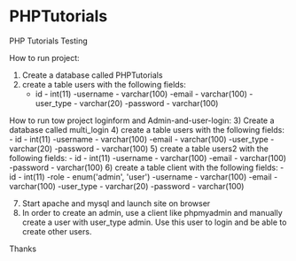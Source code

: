 # PHPTutorials
PHP Tutorials Testing


How to run project:
1) Create a database called PHPTutorials
2) create a table users with the following fields:
	- id - int(11)
	-username - varchar(100)
	-email - varchar(100)
	-user_type - varchar(20)
	-password - varchar(100)

How to run tow  project loginform and Admin-and-user-login:
3) Create a database called multi_login
4) create a table users  with the following fields:
	- id - int(11)
	-username - varchar(100)
	-email - varchar(100)
	-user_type - varchar(20)
	-password - varchar(100)
5) create a table users2  with the following fields:
	- id - int(11)
	-username - varchar(100)
	-email - varchar(100)
	-password - varchar(100)
6) create a table client with the following fields:
	- id - int(11)
	-role - enum('admin', 'user')
	-username - varchar(100)
	-email - varchar(100)
	-user_type - varchar(20)
	-password - varchar(100)

7) Start apache and mysql and launch site on browser
8) In order to create an admin, use a client like phpmyadmin and manually create a user with user_type admin. Use this user to login and be able to create other users.


Thanks

